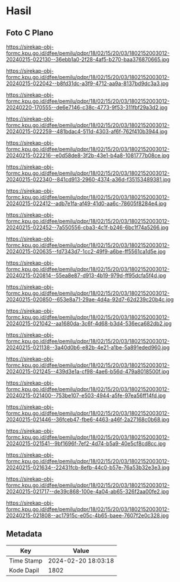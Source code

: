 # Hasil

## Foto C Plano

https://sirekap-obj-formc.kpu.go.id/dfee/pemilu/pdpr/18/02/15/20/03/1802152003012-20240215-022130--36ebb1a0-2f28-4af5-b270-baa376870665.jpg

https://sirekap-obj-formc.kpu.go.id/dfee/pemilu/pdpr/18/02/15/20/03/1802152003012-20240215-022042--b8fd31dc-a3f9-4712-aa9a-8137bd9dc3a3.jpg

https://sirekap-obj-formc.kpu.go.id/dfee/pemilu/pdpr/18/02/15/20/03/1802152003012-20240220-170555--de6e7146-c38c-4773-9f53-311fbf29a3d2.jpg

https://sirekap-obj-formc.kpu.go.id/dfee/pemilu/pdpr/18/02/15/20/03/1802152003012-20240215-022259--481bdac4-511d-4303-af6f-762f410b3944.jpg

https://sirekap-obj-formc.kpu.go.id/dfee/pemilu/pdpr/18/02/15/20/03/1802152003012-20240215-022216--e0d58de8-3f2b-43e1-b4a8-1081777b08ce.jpg

https://sirekap-obj-formc.kpu.go.id/dfee/pemilu/pdpr/18/02/15/20/03/1802152003012-20240215-022340--841cd913-2960-4374-a36d-f35153489381.jpg

https://sirekap-obj-formc.kpu.go.id/dfee/pemilu/pdpr/18/02/15/20/03/1802152003012-20240215-022412--adb7e1fa-af49-41d0-aa6c-78605f8284e4.jpg

https://sirekap-obj-formc.kpu.go.id/dfee/pemilu/pdpr/18/02/15/20/03/1802152003012-20240215-022452--7a550556-cba3-4c1f-b246-6bc1f74a5266.jpg

https://sirekap-obj-formc.kpu.go.id/dfee/pemilu/pdpr/18/02/15/20/03/1802152003012-20240215-020635--fd7343d7-1cc2-49f9-a6be-ff5561ca1d5e.jpg

https://sirekap-obj-formc.kpu.go.id/dfee/pemilu/pdpr/18/02/15/20/03/1802152003012-20240215-020814--55ea8e87-d913-4b19-979d-ff95dcfa5f4d.jpg

https://sirekap-obj-formc.kpu.go.id/dfee/pemilu/pdpr/18/02/15/20/03/1802152003012-20240215-020850--653e8a71-29ae-4d4a-92d7-62d239c20b4c.jpg

https://sirekap-obj-formc.kpu.go.id/dfee/pemilu/pdpr/18/02/15/20/03/1802152003012-20240215-021042--aa1680da-3c6f-4d68-b3d4-536eca682db2.jpg

https://sirekap-obj-formc.kpu.go.id/dfee/pemilu/pdpr/18/02/15/20/03/1802152003012-20240215-021138--3a40d0b6-e82b-4e21-a1be-5a891eded960.jpg

https://sirekap-obj-formc.kpu.go.id/dfee/pemilu/pdpr/18/02/15/20/03/1802152003012-20240215-021245--439d3e1a-cf98-4ae6-b56d-479a8018500f.jpg

https://sirekap-obj-formc.kpu.go.id/dfee/pemilu/pdpr/18/02/15/20/03/1802152003012-20240215-021400--753be107-e503-4944-a5fe-97ea56ff14fd.jpg

https://sirekap-obj-formc.kpu.go.id/dfee/pemilu/pdpr/18/02/15/20/03/1802152003012-20240215-021446--36fceb47-fbe6-4463-a46f-2a27168c0b68.jpg

https://sirekap-obj-formc.kpu.go.id/dfee/pemilu/pdpr/18/02/15/20/03/1802152003012-20240215-021541--9bf1696f-7ef2-4d74-b5a9-40e5cf8cd8cc.jpg

https://sirekap-obj-formc.kpu.go.id/dfee/pemilu/pdpr/18/02/15/20/03/1802152003012-20240215-021634--22431fcb-8efb-44c0-b57e-76a53b32e3e3.jpg

https://sirekap-obj-formc.kpu.go.id/dfee/pemilu/pdpr/18/02/15/20/03/1802152003012-20240215-021717--de39c868-100e-4a04-ab65-326f2aa00fe2.jpg

https://sirekap-obj-formc.kpu.go.id/dfee/pemilu/pdpr/18/02/15/20/03/1802152003012-20240215-021808--ac17915c-e05c-4b65-baee-7607f2e0c328.jpg


## Metadata

| Key        | Value               |
| ---------- | ------------------- |
| Time Stamp | 2024-02-20 18:03:18 |
| Kode Dapil | 1802                |



